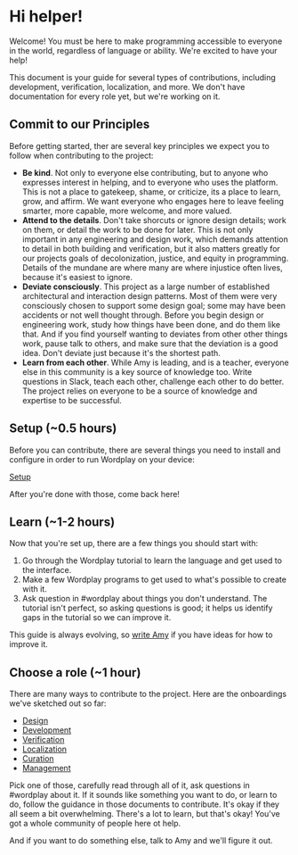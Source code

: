 # Hi helper!

Welcome! You must be here to make programming accessible to everyone in the world, regardless of language or ability. We're excited to have your help!

This document is your guide for several types of contributions, including development, verification, localization, and more. We don't have documentation for every role yet, but we're working on it.

## Commit to our Principles

Before getting started, ther are several key principles we expect you to follow when contributing to the project:

-   **Be kind**. Not only to everyone else contributing, but to anyone who expresses interest in helping, and to everyone who uses the platform. This is not a place to gatekeep, shame, or criticize, its a place to learn, grow, and affirm. We want everyone who engages here to leave feeling smarter, more capable, more welcome, and more valued.
-   **Attend to the details**. Don't take shorcuts or ignore design details; work on them, or detail the work to be done for later. This is not only important in any engineering and design work, which demands attention to detail in both building and verification, but it also matters greatly for our projects goals of decolonization, justice, and equity in programming. Details of the mundane are where many are where injustice often lives, because it's easiest to ignore.
-   **Deviate consciously**. This project as a large number of established architectural and interaction design patterns. Most of them were very consciously chosen to support some design goal; some may have been accidents or not well thought through. Before you begin design or engineering work, study how things have been done, and do them like that. And if you find yourself wanting to deviates from other other things work, pause talk to others, and make sure that the deviation is a good idea. Don't deviate just because it's the shortest path.
-   **Learn from each other**. While Amy is leading, and is a teacher, everyone else in this community is a key source of knowledge too. Write questions in Slack, teach each other, challenge each other to do better. The project relies on everyone to be a source of knowledge and expertise to be successful.

## Setup (~0.5 hours)

Before you can contribute, there are several things you need to install and configure in order to run Wordplay on your device:

[Setup](contributing/setup.md)

After you're done with those, come back here!

## Learn (~1-2 hours)

Now that you're set up, there are a few things you should start with:

1.  Go through the Wordplay tutorial to learn the language and get used to the interface.
2.  Make a few Wordplay programs to get used to what's possible to create with it.
3.  Ask question in #wordplay about things you don't understand. The tutorial isn't perfect, so asking questions is good; it helps us identify gaps in the tutorial so we can improve it.

This guide is always evolving, so [write Amy](mailto:ajko@uw.edu) if you have ideas for how to improve it.

## Choose a role (~1 hour)

There are many ways to contribute to the project. Here are the onboardings we've sketched out so far:

-   [Design](contributing/design.md)
-   [Development](contributing/development.md)
-   [Verification](contributing/verification.md)
-   [Localization](contributing/localization.md)
-   [Curation](contributing/curation.md)
-   [Management](contributing/management.md)

Pick one of those, carefully read through all of it, ask questions in #wordplay about it. If it sounds like something you want to do, or learn to do, follow the guidance in those documents to contribute. It's okay if they all seem a bit overwhelming. There's a lot to learn, but that's okay! You've got a whole community of people here ot help.

And if you want to do something else, talk to Amy and we'll figure it out.
